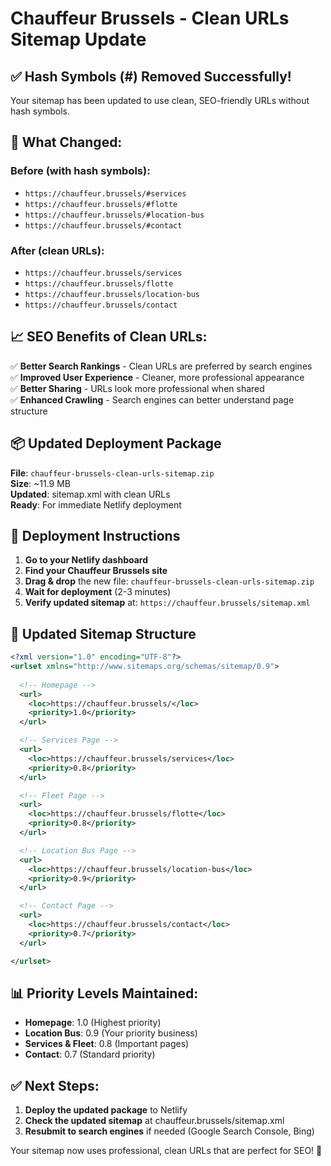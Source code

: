 # Chauffeur Brussels - Clean URLs Sitemap Update

## ✅ Hash Symbols (#) Removed Successfully!

Your sitemap has been updated to use clean, SEO-friendly URLs without hash symbols.

## 🔄 **What Changed:**

### Before (with hash symbols):
- `https://chauffeur.brussels/#services`
- `https://chauffeur.brussels/#flotte`
- `https://chauffeur.brussels/#location-bus`
- `https://chauffeur.brussels/#contact`

### After (clean URLs):
- `https://chauffeur.brussels/services`
- `https://chauffeur.brussels/flotte`
- `https://chauffeur.brussels/location-bus`
- `https://chauffeur.brussels/contact`

## 📈 **SEO Benefits of Clean URLs:**

✅ **Better Search Rankings** - Clean URLs are preferred by search engines  
✅ **Improved User Experience** - Cleaner, more professional appearance  
✅ **Better Sharing** - URLs look more professional when shared  
✅ **Enhanced Crawling** - Search engines can better understand page structure  

## 📦 **Updated Deployment Package**

**File**: `chauffeur-brussels-clean-urls-sitemap.zip`  
**Size**: ~11.9 MB  
**Updated**: sitemap.xml with clean URLs  
**Ready**: For immediate Netlify deployment  

## 🚀 **Deployment Instructions**

1. **Go to your Netlify dashboard**
2. **Find your Chauffeur Brussels site**
3. **Drag & drop** the new file: `chauffeur-brussels-clean-urls-sitemap.zip`
4. **Wait for deployment** (2-3 minutes)
5. **Verify updated sitemap** at: `https://chauffeur.brussels/sitemap.xml`

## 🎯 **Updated Sitemap Structure**

```xml
<?xml version="1.0" encoding="UTF-8"?>
<urlset xmlns="http://www.sitemaps.org/schemas/sitemap/0.9">
  
  <!-- Homepage -->
  <url>
    <loc>https://chauffeur.brussels/</loc>
    <priority>1.0</priority>
  </url>

  <!-- Services Page -->
  <url>
    <loc>https://chauffeur.brussels/services</loc>
    <priority>0.8</priority>
  </url>

  <!-- Fleet Page -->
  <url>
    <loc>https://chauffeur.brussels/flotte</loc>
    <priority>0.8</priority>
  </url>

  <!-- Location Bus Page -->
  <url>
    <loc>https://chauffeur.brussels/location-bus</loc>
    <priority>0.9</priority>
  </url>

  <!-- Contact Page -->
  <url>
    <loc>https://chauffeur.brussels/contact</loc>
    <priority>0.7</priority>
  </url>

</urlset>
```

## 📊 **Priority Levels Maintained:**

- **Homepage**: 1.0 (Highest priority)
- **Location Bus**: 0.9 (Your priority business)
- **Services & Fleet**: 0.8 (Important pages)
- **Contact**: 0.7 (Standard priority)

## ✅ **Next Steps:**

1. **Deploy the updated package** to Netlify
2. **Check the updated sitemap** at chauffeur.brussels/sitemap.xml
3. **Resubmit to search engines** if needed (Google Search Console, Bing)

Your sitemap now uses professional, clean URLs that are perfect for SEO! 🎯

